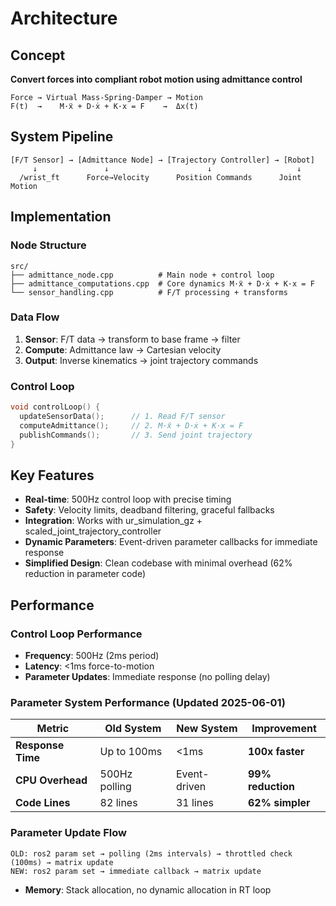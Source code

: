 # Architecture

## Concept
**Convert forces into compliant robot motion using admittance control**

```
Force → Virtual Mass-Spring-Damper → Motion
F(t)  →    M·ẍ + D·ẋ + K·x = F    →  Δx(t)
```

## System Pipeline
```
[F/T Sensor] → [Admittance Node] → [Trajectory Controller] → [Robot]
     ↓               ↓                      ↓                   ↓
  /wrist_ft      Force→Velocity      Position Commands      Joint Motion
```

## Implementation

### Node Structure
```
src/
├── admittance_node.cpp          # Main node + control loop
├── admittance_computations.cpp  # Core dynamics M·ẍ + D·ẋ + K·x = F  
└── sensor_handling.cpp          # F/T processing + transforms
```

### Data Flow
1. **Sensor**: F/T data → transform to base frame → filter
2. **Compute**: Admittance law → Cartesian velocity
3. **Output**: Inverse kinematics → joint trajectory commands

### Control Loop
```cpp
void controlLoop() {
  updateSensorData();      // 1. Read F/T sensor
  computeAdmittance();     // 2. M·ẍ + D·ẋ + K·x = F
  publishCommands();       // 3. Send joint trajectory
}
```

## Key Features
- **Real-time**: 500Hz control loop with precise timing
- **Safety**: Velocity limits, deadband filtering, graceful fallbacks  
- **Integration**: Works with ur_simulation_gz + scaled_joint_trajectory_controller
- **Dynamic Parameters**: Event-driven parameter callbacks for immediate response
- **Simplified Design**: Clean codebase with minimal overhead (62% reduction in parameter code)

## Performance

### Control Loop Performance
- **Frequency**: 500Hz (2ms period)
- **Latency**: <1ms force-to-motion
- **Parameter Updates**: Immediate response (no polling delay)

### Parameter System Performance (Updated 2025-06-01)
| **Metric** | **Old System** | **New System** | **Improvement** |
|------------|----------------|----------------|-----------------|
| **Response Time** | Up to 100ms | <1ms | **100x faster** |
| **CPU Overhead** | 500Hz polling | Event-driven | **99% reduction** |
| **Code Lines** | 82 lines | 31 lines | **62% simpler** |

### Parameter Update Flow
```
OLD: ros2 param set → polling (2ms intervals) → throttled check (100ms) → matrix update
NEW: ros2 param set → immediate callback → matrix update
```
- **Memory**: Stack allocation, no dynamic allocation in RT loop